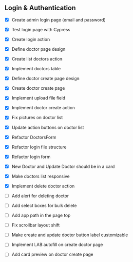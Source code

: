 ## Login & Authentication

- [x] Create admin login page (email and password)
- [x] Test login page with Cypress
- [x] Create login action

- [x] Define doctor page design
- [x] Create list doctors action
- [x] Implement doctors table

- [x] Define doctor create page design
- [x] Create doctor create page
- [x] Implement upload file field
- [x] Implement doctor create action

- [x] Fix pictures on doctor list
- [x] Update action buttons on doctor list
- [x] Refactor DoctorsForm
- [x] Refactor login file structure
- [x] Refactor login form
- [x] New Doctor and Update Doctor should be in a card
- [x] Make doctors list responsive
- [x] Implement delete doctor action
- [ ] Add alert for deleting doctor
- [ ] Add select boxes for bulk delete
- [ ] Add app path in the page top
- [ ] Fix scrollbar layout shift
- [ ] Make create and update doctor button label customizable
- [ ] Implement LAB autofill on create doctor page
- [ ] Add card preview on doctor create page
